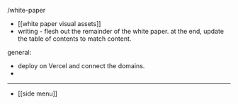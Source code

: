 
/white-paper
- [[white paper visual assets]]
- writing - flesh out the remainder of the white paper. at the end, update the table of contents to match content.

general:
- deploy on Vercel and connect the domains.
- 

---
- [[side menu]]

